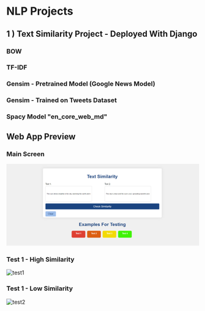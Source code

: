 # NLP Projects
## 1 ) Text Similarity Project - Deployed With Django
### BOW
### TF-IDF
### Gensim - Pretrained Model (Google News Model)
### Gensim - Trained on Tweets Dataset
### Spacy Model "en_core_web_md"
## Web App Preview
### Main Screen

![Main](images/Index.png)

### Test 1 - High Similarity 

![test1]("images/test_1.png")

### Test 1 - Low Similarity 

![test2]("images/test_2.png")
